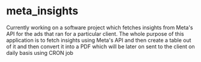# meta_insights
Currently working on a software project which fetches insights from Meta's API for the ads that ran for a particular client. The whole purpose of this application is to fetch insights using Meta's API and then create a table out of it and then convert it into a PDF which will be later on sent to the client on daily basis using CRON job
